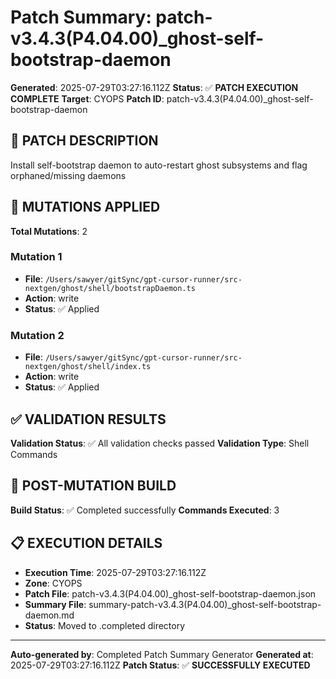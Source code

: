 # Patch Summary: patch-v3.4.3(P4.04.00)_ghost-self-bootstrap-daemon

**Generated**: 2025-07-29T03:27:16.112Z
**Status**: ✅ **PATCH EXECUTION COMPLETE**
**Target**: CYOPS
**Patch ID**: patch-v3.4.3(P4.04.00)_ghost-self-bootstrap-daemon

## 🎯 **PATCH DESCRIPTION**

Install self-bootstrap daemon to auto-restart ghost subsystems and flag orphaned/missing daemons

## 🔧 **MUTATIONS APPLIED**

**Total Mutations**: 2

### **Mutation 1**
- **File**: `/Users/sawyer/gitSync/gpt-cursor-runner/src-nextgen/ghost/shell/bootstrapDaemon.ts`
- **Action**: write
- **Status**: ✅ Applied

### **Mutation 2**
- **File**: `/Users/sawyer/gitSync/gpt-cursor-runner/src-nextgen/ghost/shell/index.ts`
- **Action**: write
- **Status**: ✅ Applied

## ✅ **VALIDATION RESULTS**

**Validation Status**: ✅ All validation checks passed
**Validation Type**: Shell Commands

## 🚀 **POST-MUTATION BUILD**

**Build Status**: ✅ Completed successfully
**Commands Executed**: 3

## 📋 **EXECUTION DETAILS**

- **Execution Time**: 2025-07-29T03:27:16.112Z
- **Zone**: CYOPS
- **Patch File**: patch-v3.4.3(P4.04.00)_ghost-self-bootstrap-daemon.json
- **Summary File**: summary-patch-v3.4.3(P4.04.00)_ghost-self-bootstrap-daemon.md
- **Status**: Moved to .completed directory

---
**Auto-generated by**: Completed Patch Summary Generator
**Generated at**: 2025-07-29T03:27:16.112Z
**Patch Status**: ✅ **SUCCESSFULLY EXECUTED**
